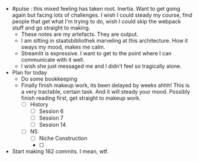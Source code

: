 + #pulse : this mixed feeling has taken root. Inertia. Want to get going again but facing lots of challenges. I wish I could steady my course, find people that get what I'm trying to do, wish I could skip the webpack stuff and go straight to making. 
	+ These notes are my artefacts. They are output. 
	+ I am sitting in staatsbibliothek marveling at this architecture. How it sways my mood, makes me calm. 
	+ Streamlit is expressive. I want to get to the point where I can communicate with it well. 
	+ I wish she just messaged me and I didn't feel so tragically alone. 
+ Plan for today
	+ Do some bookkeeping
	+ Finally finish makeup work, its been delayed by weeks ahhh! This is a very tractable, certain task. And it will steady your mood. Possibly finish reading first, get straight to makeup work. 
		+ [ ] History
			+ [ ] Session 6
			+ [ ] Session 7
			+ [ ] Session 14
		+ [ ] NS
			+ [ ] Niche Construction
			+ [ ] 
+ Start making 162 commits. I mean, wtf. 

